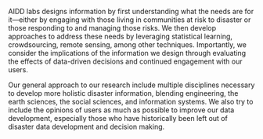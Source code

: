 AIDD labs designs information by first understanding what the needs are for it—either by engaging with those living in communities at risk to disaster or those responding to and managing those risks. We then develop approaches to address these needs by leveraging statistical learning, crowdsourcing, remote sensing, among other techniques. Importantly, we consider the implications of the information we design through evaluating the effects of data-driven decisions and continued engagement with our users.

Our general approach to our research include multiple disciplines necessary to develop more holistic disaster information, blending engineering, the earth sciences, the social sciences, and information systems. We also try to include the opinions of users as much as possible to improve our data development, especially those who have historically been left out of disaster data development and decision making.